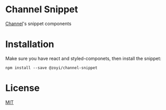 # Channel Snippet
[Channel](https://channel.io)'s snippet components

# Installation
Make sure you have react and styled-componets, then install the snippet:
```
npm install --save @zoyi/channel-snippet
```

# License
[MIT]('./LICENSE)
